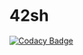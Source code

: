 # 42sh
[![Codacy Badge](https://api.codacy.com/project/badge/Grade/8ba6f315ad754a278789fc255e5a8231)](https://app.codacy.com/gh/PasVegan/42sh?utm_source=github.com&utm_medium=referral&utm_content=PasVegan/42sh&utm_campaign=Badge_Grade)